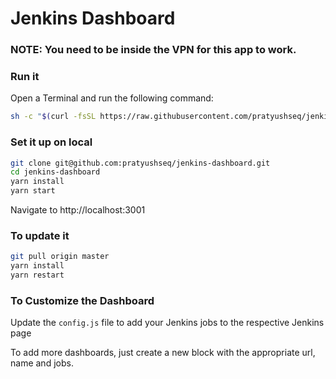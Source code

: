 # Jenkins Dashboard

### NOTE: You need to be inside the VPN for this app to work.

### Run it
Open a Terminal and run the following command:
```bash
sh -c "$(curl -fsSL https://raw.githubusercontent.com/pratyushseq/jenkins-dashboard/master/run.sh)"
```

### Set it up on local
```bash
git clone git@github.com:pratyushseq/jenkins-dashboard.git
cd jenkins-dashboard
yarn install
yarn start
```

Navigate to http://localhost:3001

### To update it
```bash
git pull origin master
yarn install
yarn restart
```

### To Customize the Dashboard
Update the `config.js` file to add your Jenkins jobs to the respective Jenkins page

To add more dashboards, just create a new block with the appropriate url, name and jobs.